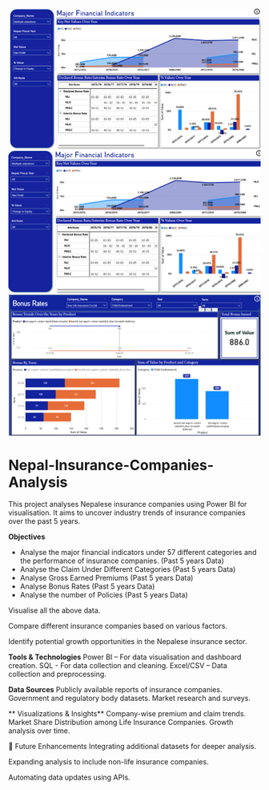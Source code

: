 ![image alt](images/finindicatorsvis4.png)
![image alt](images/finindicatorsvis1.png)
![image alt](images/bonusratevisualization.png)
# Nepal-Insurance-Companies-Analysis
This project analyses Nepalese insurance companies using Power BI for visualisation. It aims to uncover industry trends of insurance companies over the past 5 years.

 **Objectives**
- Analyse the major financial indicators under 57 different categories and the performance of insurance companies. (Past 5 years Data)
- Analyse the Claim Under Different Categories (Past 5 years Data)
- Analyse Gross Earned Premiums (Past 5 years Data)
- Analyse Bonus Rates (Past 5 years Data)
- Analyse the number of Policies (Past 5 years Data) 

Visualise all the above data.

Compare different insurance companies based on various factors.

Identify potential growth opportunities in the Nepalese insurance sector.

**Tools & Technologies**
Power BI – For data visualisation and dashboard creation.
SQL - For data collection and cleaning. 
Excel/CSV – Data collection and preprocessing.

**Data Sources**
Publicly available reports of insurance companies.
Government and regulatory body datasets.
Market research and surveys.

** Visualizations & Insights**
Company-wise premium and claim trends.
Market Share Distribution among Life Insurance Companies.
Growth analysis over time.


🚀 Future Enhancements
Integrating additional datasets for deeper analysis.

Expanding analysis to include non-life insurance companies.

Automating data updates using APIs.
